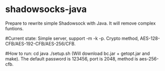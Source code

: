 shadowsocks-java
================

Prepare to rewrite simple Shadowsock with Java.
It will remove complex funtions.

#Current state:
Simple server, support -m -k -p.
Crypto method, AES-128-CFB/AES-192-CFB/AES-256/CFB.

#How to run:
cd  java
./setup.sh (Will download bc.jar + getopt.jar and make).
The default password is 123456, port is 2048, method is aes-256-cfb.
